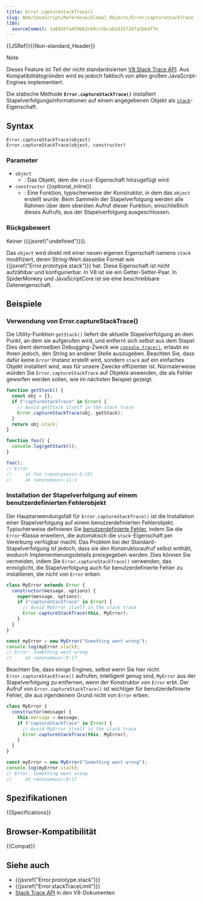 ```yaml
---
title: Error.captureStackTrace()
slug: Web/JavaScript/Reference/Global_Objects/Error/captureStackTrace
l10n:
  sourceCommit: 1a6926fa459b62c69cc5bcab1d15f247a2bbdf7e
---
```


{{JSRef}}{{Non-standard_Header}}

> [!NOTE]
> Dieses Feature ist Teil der nicht standardisierten [V8 Stack Trace API](https://v8.dev/docs/stack-trace-api). Aus Kompatibilitätsgründen wird es jedoch faktisch von allen großen JavaScript-Engines implementiert.

Die statische Methode **`Error.captureStackTrace()`** installiert Stapelverfolgungsinformationen auf einem angegebenen Objekt als [`stack`](/de/docs/Web/JavaScript/Reference/Global_Objects/Error/stack)-Eigenschaft.

## Syntax

```js-nolint
Error.captureStackTrace(object)
Error.captureStackTrace(object, constructor)
```

### Parameter

- `object`
  - : Das Objekt, dem die `stack`-Eigenschaft hinzugefügt wird.
- `constructor` {{optional_inline}}
  - : Eine Funktion, typischerweise der Konstruktor, in dem das `object` erstellt wurde. Beim Sammeln der Stapelverfolgung werden alle Rahmen über dem obersten Aufruf dieser Funktion, einschließlich dieses Aufrufs, aus der Stapelverfolgung ausgeschlossen.

### Rückgabewert

Keiner ({{jsxref("undefined")}}).

Das `object` wird direkt mit einer neuen eigenen Eigenschaft namens `stack` modifiziert, deren String-Wert dasselbe Format wie {{jsxref("Error.prototype.stack")}} hat. Diese Eigenschaft ist nicht aufzählbar und konfigurierbar. In V8 ist sie ein Getter-Setter-Paar. In SpiderMonkey und JavaScriptCore ist sie eine beschreibbare Dateneigenschaft.

## Beispiele

### Verwendung von Error.captureStackTrace()

Die Utility-Funktion `getStack()` liefert die aktuelle Stapelverfolgung an dem Punkt, an dem sie aufgerufen wird, und entfernt sich selbst aus dem Stapel. Dies dient demselben Debugging-Zweck wie [`console.trace()`](/de/docs/Web/API/console/trace_static), erlaubt es Ihnen jedoch, den String an anderer Stelle auszugeben. Beachten Sie, dass dafür keine `Error`-Instanz erstellt wird, sondern `stack` auf ein einfaches Objekt installiert wird, was für unsere Zwecke effizienter ist. Normalerweise würden Sie `Error.captureStackTrace` auf Objekte anwenden, die als Fehler geworfen werden sollen, wie im nächsten Beispiel gezeigt.

```js
function getStack() {
  const obj = {};
  if ("captureStackTrace" in Error) {
    // Avoid getStack itself in the stack trace
    Error.captureStackTrace(obj, getStack);
  }
  return obj.stack;
}

function foo() {
  console.log(getStack());
}

foo();
// Error
//     at foo (<anonymous>:8:15)
//     at <anonymous>:11:1
```

### Installation der Stapelverfolgung auf einem benutzerdefinierten Fehlerobjekt

Der Hauptanwendungsfall für `Error.captureStackTrace()` ist die Installation einer Stapelverfolgung auf einem benutzerdefinierten Fehlerobjekt. Typischerweise definieren Sie [benutzerdefinierte Fehler](/de/docs/Web/JavaScript/Reference/Global_Objects/Error#custom_error_types), indem Sie die `Error`-Klasse erweitern, die automatisch die `stack`-Eigenschaft per Vererbung verfügbar macht. Das Problem bei der Standard-Stapelverfolgung ist jedoch, dass sie den Konstruktoraufruf selbst enthält, wodurch Implementierungsdetails preisgegeben werden. Dies können Sie vermeiden, indem Sie `Error.captureStackTrace()` verwenden, das ermöglicht, die Stapelverfolgung auch für benutzerdefinierte Fehler zu installieren, die nicht von `Error` erben.

```js
class MyError extends Error {
  constructor(message, options) {
    super(message, options);
    if ("captureStackTrace" in Error) {
      // Avoid MyError itself in the stack trace
      Error.captureStackTrace(this, MyError);
    }
  }
}

const myError = new MyError("Something went wrong");
console.log(myError.stack);
// Error: Something went wrong
//     at <anonymous>:8:17
```

Beachten Sie, dass einige Engines, selbst wenn Sie hier nicht `Error.captureStackTrace()` aufrufen, intelligent genug sind, `MyError` aus der Stapelverfolgung zu entfernen, wenn der Konstruktor von `Error` erbt. Der Aufruf von `Error.captureStackTrace()` ist wichtiger für benutzerdefinierte Fehler, die aus irgendeinem Grund nicht von `Error` erben.

```js
class MyError {
  constructor(message) {
    this.message = message;
    if ("captureStackTrace" in Error) {
      // Avoid MyError itself in the stack trace
      Error.captureStackTrace(this, MyError);
    }
  }
}

const myError = new MyError("Something went wrong");
console.log(myError.stack);
// Error: Something went wrong
//     at <anonymous>:8:17
```

## Spezifikationen

{{Specifications}}

## Browser-Kompatibilität

{{Compat}}

## Siehe auch

- {{jsxref("Error.prototype.stack")}}
- {{jsxref("Error.stackTraceLimit")}}
- [Stack Trace API](https://v8.dev/docs/stack-trace-api) in den V8-Dokumenten

